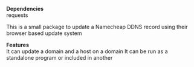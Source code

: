 <b>Dependencies</b>
<br>
requests

This is a small package to update a Namecheap DDNS record using their browser based update system

<b>Features</b>
<br>
It can update a domain and a host on a domain
It can be run as a standalone program or included in another

